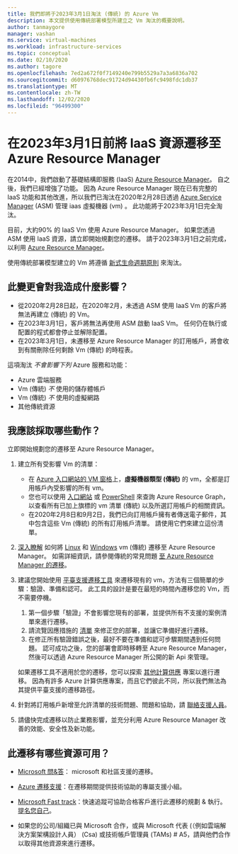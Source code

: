 ```yaml
---
title: 我們即將于2023年3月1日淘汰 (傳統) 的 Azure Vm
description: 本文提供使用傳統部署模型所建立之 Vm 淘汰的概要說明。
author: tanmaygore
manager: vashan
ms.service: virtual-machines
ms.workload: infrastructure-services
ms.topic: conceptual
ms.date: 02/10/2020
ms.author: tagore
ms.openlocfilehash: 7ed2a672f0f7149240e799b5529a7a3a6836a702
ms.sourcegitcommit: d60976768dec91724d94430fb6fc9498fdc1db37
ms.translationtype: MT
ms.contentlocale: zh-TW
ms.lasthandoff: 12/02/2020
ms.locfileid: "96499300"
---
```

# <a name="migrate-your-iaas-resources-to-azure-resource-manager-by-march-1-2023"></a>在2023年3月1日前將 IaaS 資源遷移至 Azure Resource Manager 

在2014中，我們啟動了基礎結構即服務 (IaaS) [Azure Resource Manager](https://azure.microsoft.com/features/resource-manager/)。 自之後，我們已經增強了功能。 因為 Azure Resource Manager 現在已有完整的 IaaS 功能和其他改進，所以我們已淘汰在2020年2月28日透過 [Azure Service Manager](./migration-classic-resource-manager-faq.md#what-is-azure-service-manager-and-what-does-it-mean-by-classic) (ASM) 管理 iaas 虛擬機器 (vm) 。 此功能將于2023年3月1日完全淘汰。 

目前，大約90% 的 IaaS Vm 使用 Azure Resource Manager。 如果您透過 ASM 使用 IaaS 資源，請立即開始規劃您的遷移。 請于2023年3月1日之前完成，以利用 [Azure Resource Manager](../azure-resource-manager/management/index.yml)。

使用傳統部署模型建立的 Vm 將遵循 [新式生命週期原則](https://support.microsoft.com/help/30881/modern-lifecycle-policy) 來淘汰。

## <a name="how-does-this-affect-me"></a>此變更會對我造成什麼影響？ 

- 從2020年2月28日起，在2020年2月，未透過 ASM 使用 IaaS Vm 的客戶將無法再建立 (傳統) 的 Vm。 
- 在2023年3月1日，客戶將無法再使用 ASM 啟動 IaaS Vm。 任何仍在執行或配置的程式都會停止並解除配置。 
- 在2023年3月1日，未遷移至 Azure Resource Manager 的訂用帳戶，將會收到有關刪除任何剩餘 Vm (傳統) 的時程表。  

這項淘汰 *不會影響下列* Azure 服務和功能： 
- Azure 雲端服務 
- Vm (傳統) *不* 使用的儲存體帳戶 
- Vm (傳統) *不* 使用的虛擬網路 
- 其他傳統資源

## <a name="what-actions-should-i-take"></a>我應該採取哪些動作？ 

立即開始規劃您的遷移至 Azure Resource Manager。 

1. 建立所有受影響 Vm 的清單： 

   - 在 [Azure 入口網站的 VM 窗格](https://ms.portal.azure.com/#blade/HubsExtension/BrowseResourceBlade/resourceType/Microsoft.ClassicCompute%2FVirtualMachines)上，**虛擬機器類型 (傳統)** 的 vm，全都是訂用帳戶內受影響的所有 vm。 
   - 您也可以使用 [入口網站](https://portal.azure.com/#blade/HubsExtension/ArgQueryBlade/query/resources%0A%7C%20where%20type%20%3D%3D%20%22microsoft.classiccompute%2Fvirtualmachines%22) 或 [PowerShell](../governance/resource-graph/concepts/work-with-data.md) 來查詢 Azure Resource Graph，以查看所有已加上旗標的 vm 清單 (傳統) 以及所選訂用帳戶的相關資訊。 
   - 在2020年2月8日和9月2日，我們已向訂用帳戶擁有者傳送電子郵件，其中包含這些 Vm (傳統) 的所有訂用帳戶清單。 請使用它們來建立這份清單。 

1. [深入瞭解](./migration-classic-resource-manager-overview.md) 如何將 [Linux](./migration-classic-resource-manager-plan.md) 和 [Windows](./migration-classic-resource-manager-plan.md) vm (傳統) 遷移至 Azure Resource Manager。 如需詳細資訊，請參閱傳統的常見問題 [至 Azure Resource Manager 的遷移](./migration-classic-resource-manager-faq.md)。

1. 建議您開始使用 [平臺支援遷移工具](./migration-classic-resource-manager-overview.md) 來遷移現有的 vm，方法有三個簡單的步驟：驗證、準備和認可。 此工具的設計是要在最短的時間內遷移您的 Vm，而不需要停機。 

   1. 第一個步驟「驗證」不會影響您現有的部署，並提供所有不支援的案例清單來進行遷移。 
   1. 請流覽因應措施的 [清單](./migration-classic-resource-manager-overview.md#unsupported-features-and-configurations) 來修正您的部署，並讓它準備好進行遷移。 
   1. 在修正所有驗證錯誤之後，最好不要在準備和認可步驟期間遇到任何問題。 認可成功之後，您的部署會即時移轉至 Azure Resource Manager，然後可以透過 Azure Resource Manager 所公開的新 Api 來管理。 

   如果遷移工具不適用於您的遷移，您可以探索 [其他計算供應](/azure/architecture/guide/technology-choices/compute-decision-tree) 專案以進行遷移。 因為有許多 Azure 計算供應專案，而且它們彼此不同，所以我們無法為其提供平臺支援的遷移路徑。  

1. 針對將訂用帳戶新增至允許清單的技術問題、問題和協助，請 [聯絡支援人員](https://ms.portal.azure.com/#create/Microsoft.Support/Parameters/{"pesId":"6f16735c-b0ae-b275-ad3a-03479cfa1396","supportTopicId":"8a82f77d-c3ab-7b08-d915-776b4ff64ff4"})。

1. 請儘快完成遷移以防止業務影響，並充分利用 Azure Resource Manager 改善的效能、安全性及新功能。 

## <a name="what-resources-are-available-for-this-migration"></a>此遷移有哪些資源可用？

- [Microsoft 問&答](/answers/topics/azure-virtual-machines-migration.html)： microsoft 和社區支援的遷移。

- [Azure 遷移支援](https://ms.portal.azure.com/#create/Microsoft.Support/Parameters/{"pesId":"6f16735c-b0ae-b275-ad3a-03479cfa1396","supportTopicId":"1135e3d0-20e2-aec5-4ef0-55fd3dae2d58"})：在遷移期間提供技術協助的專屬支援小組。

- [Microsoft Fast track](https://www.microsoft.com/fasttrack)：快速追蹤可協助合格客戶進行此遷移的規劃 & 執行。 [提名您自己](https://nam06.safelinks.protection.outlook.com/?url=https%3A%2F%2Fazure.microsoft.com%2Fen-us%2Fprograms%2Fazure-fasttrack%2F%23nomination&data=02%7C01%7CTanmay.Gore%40microsoft.com%7C3e75bbf3617944ec663a08d85c058340%7C72f988bf86f141af91ab2d7cd011db47%7C1%7C0%7C637360526032558561&sdata=CxWTVQQPVWNwEqDZKktXzNV74pX91uyJ8dY8YecIgGc%3D&reserved=0)。  

- 如果您的公司/組織已與 Microsoft 合作，或與 Microsoft 代表 (（例如雲端解決方案架構設計人員） (Csa) 或技術帳戶管理員 (TAMs) # A5，請與他們合作以取得其他資源來進行遷移。